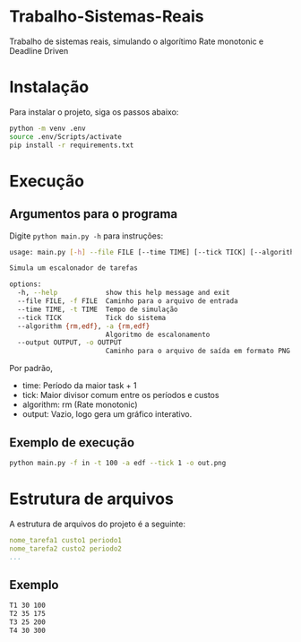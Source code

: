 # Trabalho-Sistemas-Reais
Trabalho de sistemas reais, simulando o algorítimo Rate monotonic e Deadline Driven

# Instalação
Para instalar o projeto, siga os passos abaixo:

```bash
python -m venv .env
source .env/Scripts/activate
pip install -r requirements.txt
```

# Execução
## Argumentos para o programa
Digite `python main.py -h` para instruções:
```bash
usage: main.py [-h] --file FILE [--time TIME] [--tick TICK] [--algorithm {rm,edf}] [--output OUTPUT]

Simula um escalonador de tarefas

options:
  -h, --help            show this help message and exit
  --file FILE, -f FILE  Caminho para o arquivo de entrada
  --time TIME, -t TIME  Tempo de simulação
  --tick TICK           Tick do sistema
  --algorithm {rm,edf}, -a {rm,edf}
                        Algoritmo de escalonamento
  --output OUTPUT, -o OUTPUT
                        Caminho para o arquivo de saída em formato PNG

```
Por padrão,
- time: Período da maior task + 1
- tick: Maior divisor comum entre os períodos e custos
- algorithm: rm (Rate monotonic)
- output: Vazio, logo gera um gráfico interativo.


## Exemplo de execução
```bash
python main.py -f in -t 100 -a edf --tick 1 -o out.png
```

# Estrutura de arquivos
A estrutura de arquivos do projeto é a seguinte:

```yaml
nome_tarefa1 custo1 periodo1
nome_tarefa2 custo2 periodo2
...
```


## Exemplo
```bash
T1 30 100
T2 35 175
T3 25 200
T4 30 300
```
